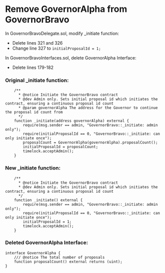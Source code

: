 # Remove GovernorAlpha from GovernorBravo

In GovernorBravoDelegate.sol, modify \_initiate function:

- Delete lines 321 and 326
- Change line 327 to `initialProposalId = 1;`

In GovernorBravoInterfaces.sol, delete GovernorAlpha Interface:

- Delete lines 179-182

### Original \_initiate function:

```
    /**
      * @notice Initiate the GovernorBravo contract
      * @dev Admin only. Sets initial proposal id which initiates the contract, ensuring a continuous proposal id count
      * @param governorAlpha The address for the Governor to continue the proposal id count from
      */
    function _initiate(address governorAlpha) external {
        require(msg.sender == admin, "GovernorBravo::_initiate: admin only");
        require(initialProposalId == 0, "GovernorBravo::_initiate: can only initiate once");
        proposalCount = GovernorAlpha(governorAlpha).proposalCount();
        initialProposalId = proposalCount;
        timelock.acceptAdmin();
    }
```

### New \_initiate function:

```
    /**
      * @notice Initiate the GovernorBravo contract
      * @dev Admin only. Sets initial proposal id which initiates the contract, ensuring a continuous proposal id count
      */
    function _initiate() external {
        require(msg.sender == admin, "GovernorBravo::_initiate: admin only");
        require(initialProposalId == 0, "GovernorBravo::_initiate: can only initiate once");
        initialProposalId = 1;
        timelock.acceptAdmin();
    }
```

### Deleted GovernorAlpha Interface:

```
interface GovernorAlpha {
    /// @notice The total number of proposals
    function proposalCount() external returns (uint);
}
```
